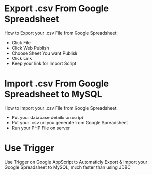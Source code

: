 # Export .csv From Google Spreadsheet
How to Export your .csv File from Google Spreadsheet:
<ul>
  <li>Click File</li>
  <li>Click Web Publish</li>
  <li>Choose Sheet You want Publish</li>
  <li>Click Link</li>
  <li>Keep your link for Import Script</li>
</ul>

# Import .csv From Google Spreadsheet to MySQL
How to Import your .csv File from Google Spreadsheet:
<ul>
  <li>Put your database details on script</li>
  <li>Put your .csv url you generate from Google Spreadsheet</li>
  <li>Run your PHP File on server</li>
</ul>

# Use Trigger
Use Trigger on Google AppScript to Automaticly Export & Import your Google Spreadsheet to MySQL, much faster than using JDBC


